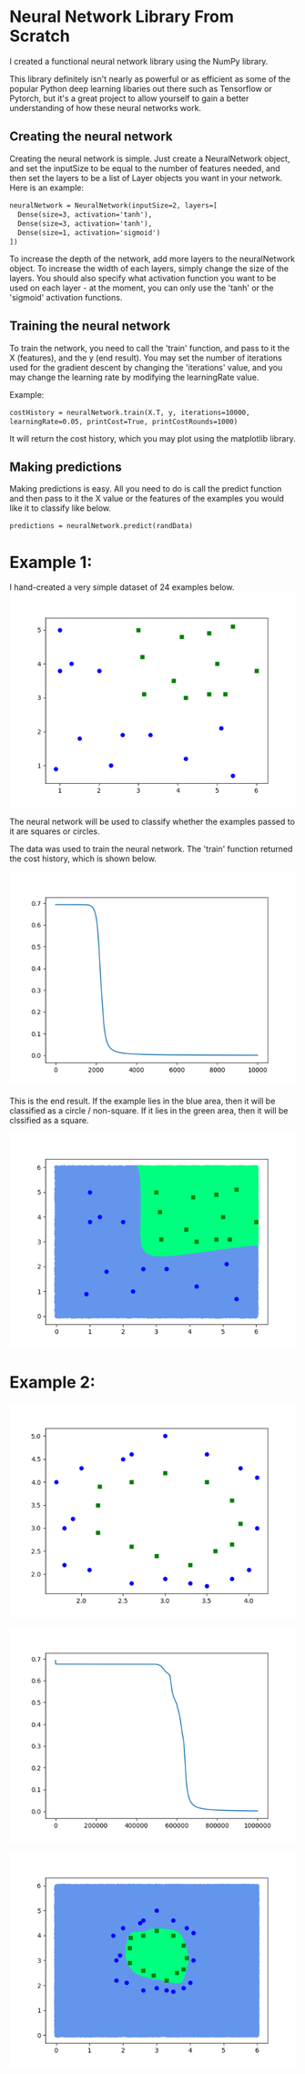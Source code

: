 # Neural Network Library From Scratch

I created a functional neural network library using the NumPy library.

This library definitely isn't nearly as powerful or as efficient as some of the popular Python deep learning libaries out there such as Tensorflow or Pytorch, but it's a great project to allow yourself to gain a better understanding of how these neural networks work.

## Creating the neural network

Creating the neural network is simple. Just create a NeuralNetwork object, and set the inputSize to be equal to the number of features needed, and then set the layers to be a list of Layer objects you want in your network. Here is an example:

```
neuralNetwork = NeuralNetwork(inputSize=2, layers=[
  Dense(size=3, activation='tanh'),
  Dense(size=3, activation='tanh'),
  Dense(size=1, activation='sigmoid')
])
```

To increase the depth of the network, add more layers to the neuralNetwork object. To increase the width of each layers, simply change the size of the layers. You should also specify what activation function you want to be used on each layer - at the moment, you can only use the 'tanh' or the 'sigmoid' activation functions. 

## Training the neural network

To train the network, you need to call the 'train' function, and pass to it the X (features), and the y (end result). You may set the number of iterations used for the gradient descent by changing the 'iterations' value, and you may change the learning rate by modifying the learningRate value.

Example:

```
costHistory = neuralNetwork.train(X.T, y, iterations=10000, learningRate=0.05, printCost=True, printCostRounds=1000)
```

It will return the cost history, which you may plot using the matplotlib library.

## Making predictions

Making predictions is easy. All you need to do is call the predict function and then pass to it the X value or the features of the examples you would like it to classify like below.

```
predictions = neuralNetwork.predict(randData)
```

# Example 1:

I hand-created a very simple dataset of 24 examples below.
![Data 1](https://github.com/jonathonjb/NeuralNetworkLibraryFromScratch/blob/main/simpleData.png)

The neural network will be used to classify whether the examples passed to it are squares or circles.

The data was used to train the neural network. The 'train' function returned the cost history, which is shown below.

![Cost history 1](https://github.com/jonathonjb/NeuralNetworkLibraryFromScratch/blob/main/costHistory.png)

This is the end result. If the example lies in the blue area, then it will be classified as a circle / non-square. If it lies in the green area, then it will be clssified as a square.

![End result 1](https://github.com/jonathonjb/NeuralNetworkLibraryFromScratch/blob/main/endResult.png)

# Example 2:

![Data 2](https://github.com/jonathonjb/NeuralNetworkLibraryFromScratch/blob/main/simpleData2.png)

![Cost history 2](https://github.com/jonathonjb/NeuralNetworkLibraryFromScratch/blob/main/costHistory2.png)

![End result 2](https://github.com/jonathonjb/NeuralNetworkLibraryFromScratch/blob/main/endResult2.png)
